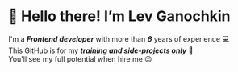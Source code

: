 # :vulcan_salute: Hello there! I’m Lev Ganochkin <br>
I'm a ***Frontend developer*** with more than ***6*** years of experience 💻<br>
This GitHub is for my ***training and side-projects only*** 👀<br> 
You'll see my full potential when hire me 😉
